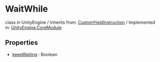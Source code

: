 # WaitWhile
class in UnityEngine
 / Inherits from: <a href="https://docs.unity3d.com/6000.0/Documentation/ScriptReference/CustomYieldInstruction.html">CustomYieldInstruction</a> / Implemented in: <a href="https://docs.unity3d.com/6000.0/Documentation/ScriptReference/UnityEngine.CoreModule.html">UnityEngine.CoreModule</a>

## Properties
- <a href="https://docs.unity3d.com/6000.0/Documentation/ScriptReference/WaitWhile-keepWaiting.html">keepWaiting</a> : Boolean
